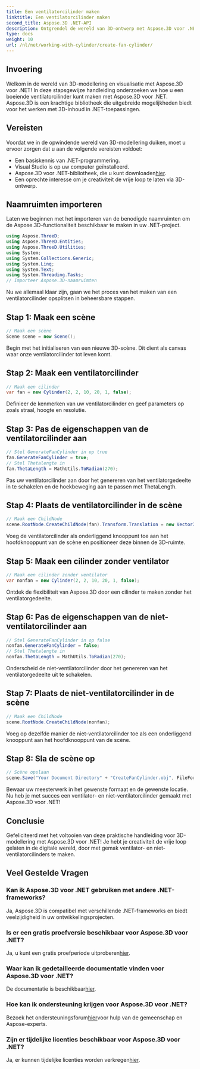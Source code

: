 ```yaml
---
title: Een ventilatorcilinder maken
linktitle: Een ventilatorcilinder maken
second_title: Aspose.3D .NET-API
description: Ontgrendel de wereld van 3D-ontwerp met Aspose.3D voor .NET! Creëer moeiteloos prachtige ventilator- en niet-ventilatorcilinders. Download nu uw proefversie.
type: docs
weight: 10
url: /nl/net/working-with-cylinder/create-fan-cylinder/
---
```

## Invoering
Welkom in de wereld van 3D-modellering en visualisatie met Aspose.3D voor .NET! In deze stapsgewijze handleiding onderzoeken we hoe u een boeiende ventilatorcilinder kunt maken met Aspose.3D voor .NET. Aspose.3D is een krachtige bibliotheek die uitgebreide mogelijkheden biedt voor het werken met 3D-inhoud in .NET-toepassingen.
## Vereisten
Voordat we in de opwindende wereld van 3D-modellering duiken, moet u ervoor zorgen dat u aan de volgende vereisten voldoet:
- Een basiskennis van .NET-programmering.
- Visual Studio is op uw computer geïnstalleerd.
-  Aspose.3D voor .NET-bibliotheek, die u kunt downloaden[hier](https://releases.aspose.com/3d/net/).
- Een oprechte interesse om je creativiteit de vrije loop te laten via 3D-ontwerp.
## Naamruimten importeren
Laten we beginnen met het importeren van de benodigde naamruimten om de Aspose.3D-functionaliteit beschikbaar te maken in uw .NET-project.
```csharp
using Aspose.ThreeD;
using Aspose.ThreeD.Entities;
using Aspose.ThreeD.Utilities;
using System;
using System.Collections.Generic;
using System.Linq;
using System.Text;
using System.Threading.Tasks;
// Importeer Aspose.3D-naamruimten
```
Nu we allemaal klaar zijn, gaan we het proces van het maken van een ventilatorcilinder opsplitsen in beheersbare stappen.
## Stap 1: Maak een scène
```csharp
// Maak een scène
Scene scene = new Scene();
```
Begin met het initialiseren van een nieuwe 3D-scène. Dit dient als canvas waar onze ventilatorcilinder tot leven komt.
## Stap 2: Maak een ventilatorcilinder
```csharp
// Maak een cilinder
var fan = new Cylinder(2, 2, 10, 20, 1, false);
```
Definieer de kenmerken van uw ventilatorcilinder en geef parameters op zoals straal, hoogte en resolutie.
## Stap 3: Pas de eigenschappen van de ventilatorcilinder aan
```csharp
// Stel GenerateFanCylinder in op true
fan.GenerateFanCylinder = true;
// Stel Thetalengte in
fan.ThetaLength = MathUtils.ToRadian(270);
```
Pas uw ventilatorcilinder aan door het genereren van het ventilatorgedeelte in te schakelen en de hoekbeweging aan te passen met ThetaLength.
## Stap 4: Plaats de ventilatorcilinder in de scène
```csharp
// Maak een ChildNode
scene.RootNode.CreateChildNode(fan).Transform.Translation = new Vector3(10, 0, 0);
```
Voeg de ventilatorcilinder als onderliggend knooppunt toe aan het hoofdknooppunt van de scène en positioneer deze binnen de 3D-ruimte.
## Stap 5: Maak een cilinder zonder ventilator
```csharp
// Maak een cilinder zonder ventilator
var nonfan = new Cylinder(2, 2, 10, 20, 1, false);
```
Ontdek de flexibiliteit van Aspose.3D door een cilinder te maken zonder het ventilatorgedeelte.
## Stap 6: Pas de eigenschappen van de niet-ventilatorcilinder aan
```csharp
// Stel GenerateFanCylinder in op false
nonfan.GenerateFanCylinder = false;
// Stel Thetalengte in
nonfan.ThetaLength = MathUtils.ToRadian(270);
```
Onderscheid de niet-ventilatorcilinder door het genereren van het ventilatorgedeelte uit te schakelen.
## Stap 7: Plaats de niet-ventilatorcilinder in de scène
```csharp
// Maak een ChildNode
scene.RootNode.CreateChildNode(nonfan);
```
Voeg op dezelfde manier de niet-ventilatorcilinder toe als een onderliggend knooppunt aan het hoofdknooppunt van de scène.
## Stap 8: Sla de scène op
```csharp
// Scène opslaan
scene.Save("Your Document Directory" + "CreateFanCylinder.obj", FileFormat.WavefrontOBJ);
```
Bewaar uw meesterwerk in het gewenste formaat en de gewenste locatie. Nu heb je met succes een ventilator- en niet-ventilatorcilinder gemaakt met Aspose.3D voor .NET!
## Conclusie
Gefeliciteerd met het voltooien van deze praktische handleiding voor 3D-modellering met Aspose.3D voor .NET! Je hebt je creativiteit de vrije loop gelaten in de digitale wereld, door met gemak ventilator- en niet-ventilatorcilinders te maken.
## Veel Gestelde Vragen
### Kan ik Aspose.3D voor .NET gebruiken met andere .NET-frameworks?
Ja, Aspose.3D is compatibel met verschillende .NET-frameworks en biedt veelzijdigheid in uw ontwikkelingsprojecten.
### Is er een gratis proefversie beschikbaar voor Aspose.3D voor .NET?
 Ja, u kunt een gratis proefperiode uitproberen[hier](https://releases.aspose.com/).
### Waar kan ik gedetailleerde documentatie vinden voor Aspose.3D voor .NET?
 De documentatie is beschikbaar[hier](https://reference.aspose.com/3d/net/).
### Hoe kan ik ondersteuning krijgen voor Aspose.3D voor .NET?
 Bezoek het ondersteuningsforum[hier](https://forum.aspose.com/c/3d/18)voor hulp van de gemeenschap en Aspose-experts.
### Zijn er tijdelijke licenties beschikbaar voor Aspose.3D voor .NET?
 Ja, er kunnen tijdelijke licenties worden verkregen[hier](https://purchase.aspose.com/temporary-license/).